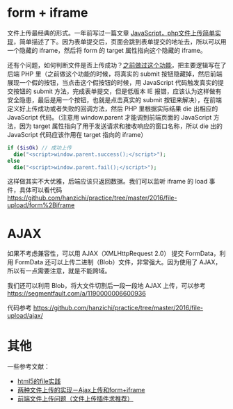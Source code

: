 # form + iframe

文件上传最经典的形式。一年前写过一篇文章 [JavaScript，php文件上传简单实现](http://www.cnblogs.com/zichi/p/4610528.html)，简单描述了下。因为表单提交后，页面会跳到表单提交的地址去，所以可以用一个隐藏的 iframe，然后将 form 的 target 属性指向这个隐藏的 iframe。

还有个问题，如何判断文件是否上传成功？[之前做过这个功能](http://huodong.2345.com/skin/)，把主要逻辑写在了后端 PHP 里（之前做这个功能的时候，将真实的 submit 按钮隐藏掉，然后前端展现一个假的按钮，当点击这个假按钮的时候，用 JavaScript 代码触发真实的提交按钮的 submit 方法，完成表单提交，但是低版本 IE 报错，应该认为这样做有安全隐患，最后是用一个按钮，也就是点击真实的 submit 按钮来解决），在前端定义好上传成功或者失败的回调方法，然后 PHP 里根据实际结果 die 出相应的 JavaScript 代码。（注意用 window.parent 才能调到前端页面的 JavaScript 方法，因为 target 属性指向了用于发送请求和接收响应的窗口名称，所以 die 出的 JavaScript 代码应该作用在 target 指向的 iframe）

```php
if ($isOk) // 成功上传
  die("<script>window.parent.success();</script>");
else
  die("<script>window.parent.fail();</script>");
```

这样做其实不大优雅，后端应该只返回数据。我们可以监听 iframe 的 load 事件，具体可以看代码 <https://github.com/hanzichi/practice/tree/master/2016/file-upload/form%2Biframe>



# AJAX

如果不考虑兼容性，可以用 AJAX（XMLHttpRequest 2.0） 提交 FormData，利用 FormData 还可以上传二进制（Blob）文件，非常强大。因为使用了 AJAX，所以有一点需要注意，就是不能跨域。

我们还可以利用 Blob，将大文件切割后一段一段地 AJAX 上传，可以参考 <https://segmentfault.com/a/1190000006600936>

代码参考 <https://github.com/hanzichi/practice/tree/master/2016/file-upload/ajax/>


# 其他

一些参考文献：

- [html5的file实践](http://wanchun.me/2016/08/20/html5%E7%9A%84file%E5%AE%9E%E8%B7%B5/)
- [两种文件上传的实现－Ajax上传和form+iframe](http://luckykun.com/work/2016-08-16/file-upload.html)
- [前端文件上传问题（文件上传插件求推荐）](https://segmentfault.com/q/1010000006250551)







